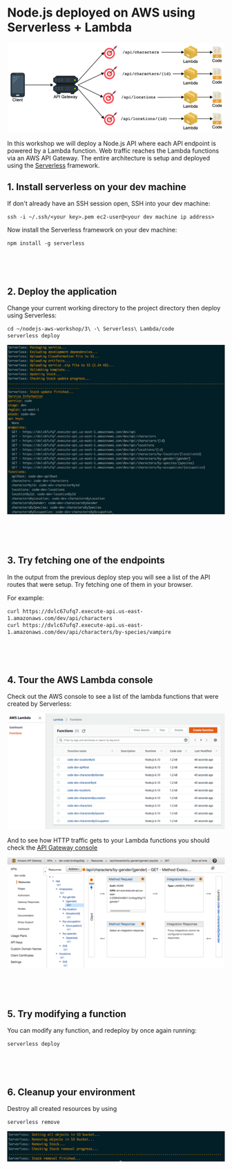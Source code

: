 # Node.js deployed on AWS using Serverless + Lambda

![lambda](images/lambda-architecture.png)

In this workshop we will deploy a Node.js API where each API endpoint is powered by a Lambda function. Web traffic reaches the Lambda functions via an AWS API Gateway. The entire architecture is setup and deployed using the [Serverless](https://serverless.com/) framework.

## 1. Install serverless on your dev machine

If don't already have an SSH session open, SSH into your dev machine:

```
ssh -i ~/.ssh/<your key>.pem ec2-user@<your dev machine ip address>
```

Now install the Serverless framework on your dev machine:

```
npm install -g serverless
```

&nbsp;

&nbsp;

## 2. Deploy the application

Change your current working directory to the project directory then deploy using Serverless:

```
cd ~/nodejs-aws-workshop/3\ -\ Serverless\ Lambda/code
serverless deploy
```

![serverless deploy](./images/serverless-deploy.png)

&nbsp;

&nbsp;

## 3. Try fetching one of the endpoints

In the output from the previous deploy step you will see a list of the API routes that were setup. Try fetching one of them in your browser.

For example:

```
curl https://dvlc67ufq7.execute-api.us-east-1.amazonaws.com/dev/api/characters
curl https://dvlc67ufq7.execute-api.us-east-1.amazonaws.com/dev/api/characters/by-species/vampire
```

&nbsp;

&nbsp;

## 4. Tour the AWS Lambda console

Check out the AWS console to see a list of the lambda functions that were created by Serverless:

![lambda funciton list](./images/function-list.png)

And to see how HTTP traffic gets to your Lambda functions you should check the [API Gateway console](https://us-east-1.console.aws.amazon.com/apigateway/home?region=us-east-1#/apis)

![api gateway](./images/api-gateway.png)

&nbsp;

&nbsp;

## 5. Try modifying a function

You can modify any function, and redeploy by once again running:

```
serverless deploy
```

&nbsp;

&nbsp;

## 6. Cleanup your environment

Destroy all created resources by using

```
serverless remove
```

![serverless remove](./images/serverless-remove.png)
